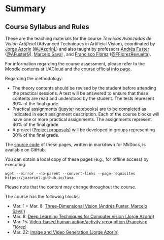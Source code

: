 # Summary

## Course Syllabus and Rules

These are the teaching materials for the course _Técnicas Avanzadas de Visión Artificial_ (Advanced Techniques in Artificial Vision), coordinated by [Jorge Azorín][jazorin_url] ([@JAzorinL][jazorin_twitter]) and also taught by professors [Andrés Fuster][fuster_url] ([@AFusterG][fuster_twitter]), [Marcelo Saval][msaval_url] , and [Francisco Flórez][florez_url] ([@FFlorezRevuelta][florez_twitter]).

For information regarding the course assessment, please refer to the Moodle contents at UACloud and the [course official info page][syllabus]. 

[jazorin_url]: https://cvnet.cpd.ua.es/curriculum-breve/es/azorin-lopez-jorge/9826
[jazorin_twitter]: https://twitter.com/JAzorinL
[fuster_url]: https://cvnet.cpd.ua.es/curriculum-breve/es/fuster-guillo-andres/10095
[fuster_twitter]: https://twitter.com/afusterg
[msaval_url]: https://cvnet.cpd.ua.es/curriculum-breve/es/saval-calvo-marcelo/15749
[msaval_twitter]: https://twitter.com/JAzorinL
[florez_url]: https://cvnet.cpd.ua.es/curriculum-breve/es/florez-revuelta-francisco-asis/11645
[florez_twitter]: https://twitter.com/fflorezrevuelta
[syllabus]: https://cvnet.cpd.ua.es/Guia-Docente/GuiaDocente/Index?wcodest=D114&wcodasi=43512&wlengua=es&scaca=2023-24

Regarding the methodology:

- The theory contents should be revised by the student before attending the practical sessions. A test will be answered to ensure that these contents are read and understood by the student. The tests represent 30% of the final grade. 
- Practical assignments (jupyter notebooks) are to be completed as indicated in each assignment description. Each of the course blocks will have one or more practical assignments. The assignments represent 40% of the final grade.
- A project ([Project proposals](projects.md)) will be developed in groups representing 30% of the final grade. 

The [source code][source] of these pages, written in markdown for MkDocs, is available on GitHub.

[source]: https://github.com/jazorinl/tava

You can obtain a local copy of these pages (e.g., for offline access) by executing:

    wget --mirror --no-parent --convert-links --page-requisites https://jazorinl.github.io/tava

Please note that the content may change throughout the course.

The course has the following blocks:

* Mar. 1 + Mar. 8: [Three-Dimensional Vision (Andrés Fuster, Marcelo Saval)](3d.md)
* Mar. 8: [Deep Learning Techniques for Computer vision (Jorge Azorín)](dnnCV.md)
* Mar. 15: [Video-based human action/activity recognition (Francisco Flórez)](HAR.md)
* Mar. 22: [Image and Video Generation (Jorge Azorín)](generative.md)

